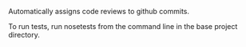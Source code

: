 Automatically assigns code reviews to github commits.

To run tests, run nosetests from the command line in the base project directory.

